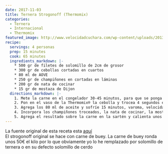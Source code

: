 ```yaml
---
date: 2017-11-03
title: Ternera Strogonoff (Thermomix)
categories:
  - Ternera
  - Internacional
  - Thermomix
featured_image: http://www.velocidadcuchara.com/wp-content/uploads/2013/10/Strogonoff-de-solomillo-delicioso.jpg
recipe:
  servings: 4 personas
  prep: 15 minutes
  cook: 65 minutes
  ingredients_markdown: |-
    * 500 gr de filetes de solomillo de 2cm de grosor
    * 300 gr de cebollas cortadas en cuartos
    * 80 ml de AOVE
    * 250 gr de champiñones en cortadas en láminas
    * 200 gr de nata de cocinar
    * 15 gr de mostaza de Dijon
  directions_markdown: |-
    1. Mete la carne en el congelador 30-45 minutos, para que se ponga dura y puedas cortarla en filetes alargados y finitos más fácilmente o en bastones. Corta y saltea en una sartén con 2 cucharadas de AOVE. La carne quedará doradita. Echa un poco de sal. Reserva en la sartén con su jugo.
    2. Pon en el vaso de la Thermomix® la cebolla y trocea 4 segundos en velocidad 4.
    3. Agrega los 80 ml de aceite y sofríe 15 minutos, varoma, velocidad cuchara sin cubilete. Escurre la cebolla con la ayuda del cestillo para retirar la grasa y vuelve a introducir la cebolla pochada en el vaso.
    4. Incorpora los champiñones troceados, la nata de cocinar, la mostaza, la sal y la pimienta. Programa 5 minutos, Varoma, velocidad cuchara.
    5. Agrega el resultado sobre la carne en la sartén y calienta unos minutos para que esté en su punto. Delicioso.
---
```

La fuente original de esta receta esta [aquí](http://www.velocidadcuchara.com/strogonoff-de-solomillo-receta-rusa/)  
El strogonoff original se hace con carne de buey. La carne de buey ronda unos 50€ el kilo por lo que obviamente yo lo he remplazado por solomillo de ternera o en su defecto solomillo de cerdo